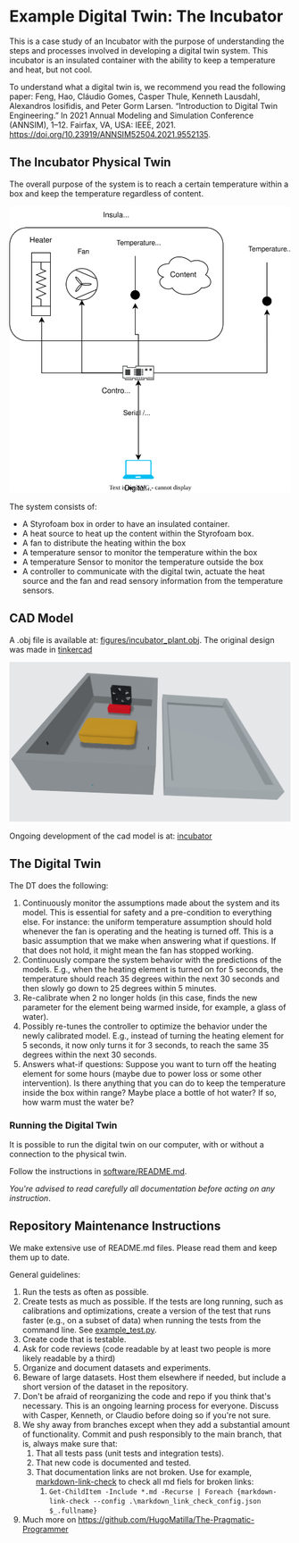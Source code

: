 # Example Digital Twin: The Incubator

This is a case study of an Incubator with the purpose of understanding the steps and processes involved in developing a digital twin system.
This incubator is an insulated container with the ability to keep a temperature and heat, but not cool.

To understand what a digital twin is, we recommend you read the following paper:
Feng, Hao, Cláudio Gomes, Casper Thule, Kenneth Lausdahl, Alexandros Iosifidis, and Peter Gorm Larsen. “Introduction to Digital Twin Engineering.” In 2021 Annual Modeling and Simulation Conference (ANNSIM), 1–12. Fairfax, VA, USA: IEEE, 2021. https://doi.org/10.23919/ANNSIM52504.2021.9552135.

## The Incubator Physical Twin

The overall purpose of the system is to reach a certain temperature within a box and keep the temperature regardless of content.

![Incubator](figures/system.svg)

The system consists of:
- A Styrofoam box in order to have an insulated container.
- A heat source to heat up the content within the Styrofoam box.
- A fan to distribute the heating within the box
- A temperature sensor to monitor the temperature within the box
- A temperature Sensor to monitor the temperature outside the box
- A controller to communicate with the digital twin, actuate the heat source and the fan and read sensory information from the temperature sensors.

## CAD Model

A .obj file is available at: [figures/incubator_plant.obj](figures/incubator_plant.obj).
The original design was made in [tinkercad](https://www.tinkercad.com/things/cxxRtjFYdKb-incubatorv20230415)

![CAD Model](./figures/incubator_plant.png)

Ongoing development of the cad model is at: [incubator](https://www.tinkercad.com/things/6lOQKeXpeT6-incubator)

## The Digital Twin

The DT does the following:

1. Continuously monitor the assumptions made about the system and its model. This is essential for safety and a pre-condition to everything else. For instance: the uniform temperature assumption should hold whenever the fan is operating and the heating is turned off. This is a basic assumption that we make when answering what if questions. If that does not hold, it might mean the fan has stopped working.
2. Continuously compare the system behavior with the predictions of the models. E.g., when the heating element is turned on for 5 seconds, the temperature should reach 35 degrees within the next 30 seconds and then slowly go down to 25 degrees within 5 minutes.
3. Re-calibrate when 2 no longer holds (in this case, finds the new parameter for the element being warmed inside, for example, a glass of water).
4. Possibly re-tunes the controller to optimize the behavior under the newly calibrated model. E.g., instead of turning the heating element for 5 seconds, it now only turns it for 3 seconds, to reach the same 35 degrees within the next 30 seconds.
5. Answers what-if questions: Suppose you want to turn off the heating element for some hours (maybe due to power loss or some other intervention). Is there anything that you can do to keep the temperature inside the box within range? Maybe place a bottle of hot water? If so, how warm must the water be?

### Running the Digital Twin

It is possible to run the digital twin on our computer, with or without a connection to the physical twin.

Follow the instructions in [software/README.md](software/README.md).

*You're advised to read carefully all documentation before acting on any instruction*.

## Repository Maintenance Instructions

We make extensive use of README.md files. Please read them and keep them up to date.

General guidelines:
1. Run the tests as often as possible.
2. Create tests as much as possible. If the tests are long running, such as calibrations and optimizations, create a version of the test that runs faster (e.g., on a subset of data) when running the tests from the command line. See [example_test.py](./software/incubator/tests/example_test.py).
3. Create code that is testable.
4. Ask for code reviews (code readable by at least two people is more likely readable by a third)
5. Organize and document datasets and experiments.
6. Beware of large datasets. Host them elsewhere if needed, but include a short version of the dataset in the repository.
7. Don't be afraid of reorganizing the code and repo if you think that's necessary. This is an ongoing learning process for everyone. Discuss with Casper, Kenneth, or Claudio before doing so if you're not sure.
8. We shy away from branches except when they add a substantial amount of functionality. Commit and push responsibly to the main branch, that is, always make sure that:
   1. That all tests pass (unit tests and integration tests).
   2. That new code is documented and tested.
   3. That documentation links are not broken. Use for example, [markdown-link-check](https://github.com/tcort/markdown-link-check) to check all md fiels for broken links:
      1. `Get-ChildItem -Include *.md -Recurse | Foreach {markdown-link-check --config .\markdown_link_check_config.json $_.fullname}`
9.  Much more on https://github.com/HugoMatilla/The-Pragmatic-Programmer
